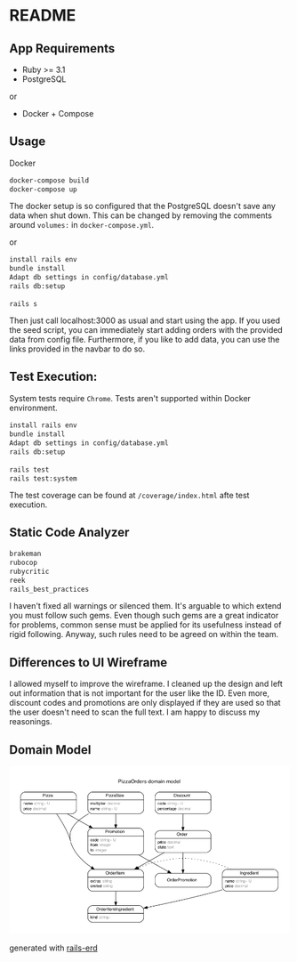 # README

## App Requirements

- Ruby >= 3.1
- PostgreSQL

or

- Docker + Compose

## Usage

Docker
```
docker-compose build
docker-compose up
```
The docker setup is so configured that the PostgreSQL doesn't save any data when shut down.
This can be changed by removing the comments around `volumes:` in `docker-compose.yml`.

or
```
install rails env
bundle install
Adapt db settings in config/database.yml
rails db:setup

rails s
```

Then just call localhost:3000 as usual and start using the app.
If you used the seed script, you can immediately start adding orders with the provided data from config file.
Furthermore, if you like to add data, you can use the links provided in the navbar to do so.

## Test Execution:

System tests require `Chrome`. Tests aren't supported within Docker environment.

```
install rails env
bundle install
Adapt db settings in config/database.yml
rails db:setup

rails test
rails test:system
```

The test coverage can be found at `/coverage/index.html` afte test execution.

## Static Code Analyzer

```
brakeman
rubocop
rubycritic
reek
rails_best_practices
```

I haven't fixed all warnings or silenced them.
It's arguable to which extend you must follow such gems.
Even though such gems are a great indicator for problems, common sense must be applied for its usefulness instead of rigid following.
Anyway, such rules need to be agreed on within the team.

## Differences to UI Wireframe

I allowed myself to improve the wireframe.
I cleaned up the design and left out information that is not important for the user like the ID.
Even more, discount codes and promotions are only displayed if they are used so that the user doesn't need to scan the full text.
I am happy to discuss my reasonings.

## Domain Model

![domain model image](domain_model.png)

generated with [rails-erd](https://github.com/voormedia/rails-erd)
